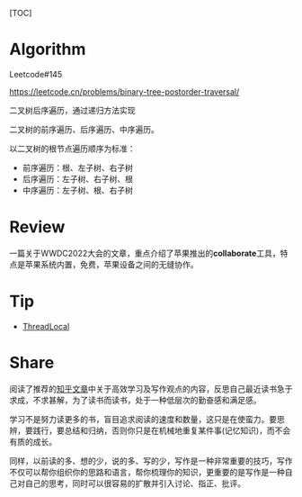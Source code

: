 [TOC]

# Algorithm

Leetcode#145

https://leetcode.cn/problems/binary-tree-postorder-traversal/

二叉树后序遍历，通过递归方法实现

二叉树的前序遍历、后序遍历、中序遍历。

以二叉树的根节点遍历顺序为标准：

- 前序遍历：根、左子树、右子树
- 后序遍历：左子树、右子树、根
- 中序遍历：左子树、根、右子树

# Review
一篇关于WWDC2022大会的文章，重点介绍了苹果推出的**collaborate**工具，特点是苹果系统内置，免费，苹果设备之间的无缝协作。

# Tip
- [ThreadLocal](./Tip/ThreadLocal.md)

# Share
阅读了推荐的[知乎文章](https://www.zhihu.com/question/301150832)中关于高效学习及写作观点的内容，反思自己最近读书急于求成，不求甚解，为了读书而读书，处于一种低层次的勤奋感和满足感。

学习不是努力读更多的书，盲目追求阅读的速度和数量，这只是在使蛮力。要思辨，要践行，要总结和归纳，否则你只是在机械地重复某件事(记忆知识)，而不会有质的成长。

同样，以前读的多、想的少，说的多、写的少，写作是一种非常重要的技巧，写作不仅可以帮你组织你的思路和语言，帮你梳理你的知识，更重要的是写作是一种自己对自己的思考，同时可以很容易的扩散并引入讨论、指正、批评。